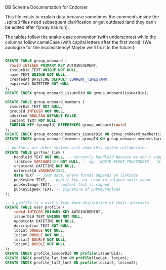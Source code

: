DB Schema Documentation for Endorser

This file exists to explain data because sometimes the comments inside the
.sqlite3 files need subsequent clarification or get outdated (and they can't
be edited after flyway has run).

The tables follow the snake-case convention (with underscores) while the
columns follow camelCase (with capital letters after the first word).
(We apologize for the inconsistency! Maybe we'll fix it in the future.)

```sql

CREATE TABLE group_onboard (
  rowid INTEGER PRIMARY KEY AUTOINCREMENT,
  issuerDid TEXT UNIQUE NOT NULL,
  name TEXT UNIQUE NOT NULL,
  createdAt DATETIME DEFAULT CURRENT_TIMESTAMP,
  expiresAt DATETIME NOT NULL
); 
CREATE INDEX group_onboard_issuerDid ON group_onboard(issuerDid);

CREATE TABLE group_onboard_members (
  issuerDid TEXT NOT NULL,
  groupId INTEGER NOT NULL,
  admitted BOOLEAN DEFAULT FALSE,
  content TEXT NOT NULL,
  FOREIGN KEY (groupId) REFERENCES group_onboard(rowid)
); 
CREATE INDEX group_onboard_members_issuerDid ON group_onboard_members(issuerDid);
CREATE INDEX group_onboard_members_groupId ON group_onboard_members(groupId);

-- partners are other systems with whom this system collaborates
CREATE TABLE partner_link (
    handleId TEXT NOT NULL, -- currently handleId because we don't support updates to events
    linkCode VARCHAR(32) NOT NULL, -- eg. 'NOSTR-EVENT-TRUSTROOTS', 'ATTEST.SH'
    createdAt DATETIME NOT NULL,
    externalId VARCHAR(256),
    data TEXT -- JSON data, where format depends on linkCode
    pubKeyHex TEXT, -- public key, eg. used in relayed nostr event
    pubKeyImage TEXT, -- content that is signed
    pubKeySigHex TEXT, -- signature of pubKeyPayload
);

-- a profile is a user's free-form description of their interests
CREATE TABLE user_profile (
    rowid INTEGER PRIMARY KEY AUTOINCREMENT,
    issuerDid TEXT UNIQUE NOT NULL,
    updatedAt DATETIME NOT NULL,
    description TEXT NOT NULL,
    locLat DOUBLE NOT NULL,
    locLon DOUBLE NOT NULL,
    locLat2 DOUBLE NOT NULL,
    locLon2 DOUBLE NOT NULL
);
CREATE INDEX profile_issuerDid ON profile(issuerDid);
CREATE INDEX profile_lat_lon ON profile(locLat, locLon);
CREATE INDEX profile_lat2_lon2 ON profile(locLat2, locLon2);
```
